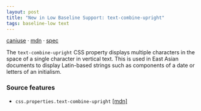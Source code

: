 ```yaml
---
layout: post
title: "New in Low Baseline Support: text-combine-upright"
tags: baseline-low text
---
```


[caniuse](https://caniuse.com/?search=text-combine-upright) · [mdn](https://developer.mozilla.org/en-US/search?q=text-combine-upright) · [spec](https://drafts.csswg.org/css-writing-modes-4/#text-combine-upright)

The `text-combine-upright` CSS property displays multiple characters in the space of a single character in vertical text. This is used in East Asian documents to display Latin-based strings such as components of a date or letters of an initialism.

### Source features

- ``css.properties.text-combine-upright`` [[mdn]](https://developer.mozilla.org/en-US/search?q=css.properties.text-combine-upright)
